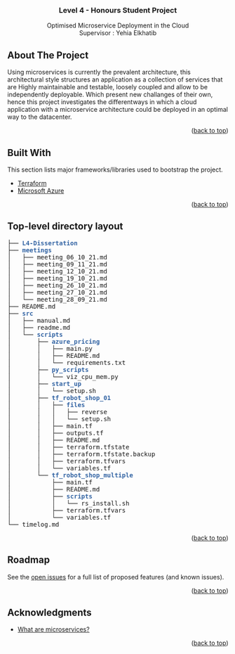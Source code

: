 <div id="top"></div>
<!-- PROJECT SHIELDS -->
<!--
*** I'm using markdown "reference style" links for readability.
*** Reference links are enclosed in brackets [ ] instead of parentheses ( ).
*** See the bottom of this document for the declaration of the reference variables
*** for contributors-url, forks-url, etc. This is an optional, concise syntax you may use.
*** https://www.markdownguide.org/basic-syntax/#reference-style-links
-->
<!-- [![Contributors][contributors-shield]][contributors-url]
[![Forks][forks-shield]][forks-url]
[![Stargazers][stars-shield]][stars-url]
[![Issues][issues-shield]][issues-url] -->
<!-- [![MIT License][license-shield]][license-url] -->
<!-- [![LinkedIn][linkedin-shield]][linkedin-url]
 -->


<!-- PROJECT LOGO -->
<br />
<div align="center">
<!--   <a href="https://github.com/othneildrew/Best-README-Template">
    <img src="images/logo.png" alt="Logo" width="80" height="80">
  </a>
 -->
  <h3 align="center">Level 4 - Honours Student Project</h3>

  <p align="center">
    Optimised Microservice Deployment in the Cloud
    <br />
    <a>Supervisor : Yehia Elkhatib</a>

<!--     <a href="https://github.com/othneildrew/Best-README-Template">View Demo</a>
    ·
    <a href="https://github.com/othneildrew/Best-README-Template/issues">Report Bug</a>
    ·
    <a href="https://github.com/othneildrew/Best-README-Template/issues">Request Feature</a> -->
  </p>
</div>



<!-- TABLE OF CONTENTS -->
<!-- <details>
  <summary>Table of Contents</summary>
  <ol>
    <li>
      <a href="#about-the-project">About The Project</a>
      <ul>
        <li><a href="#built-with">Built With</a></li>
      </ul>
    </li>
    <li>
      <a href="#getting-started">Getting Started</a>
      <ul>
        <li><a href="#prerequisites">Prerequisites</a></li>
        <li><a href="#installation">Installation</a></li>
      </ul>
    </li>
    <li><a href="#usage">Usage</a></li>
    <li><a href="#roadmap">Roadmap</a></li>
    <li><a href="#contributing">Contributing</a></li>
    <li><a href="#license">License</a></li>
    <li><a href="#contact">Contact</a></li>
    <li><a href="#acknowledgments">Acknowledgments</a></li>
  </ol>
</details>
 -->


<!-- ABOUT THE PROJECT -->
## About The Project

<!-- [![Product Name Screen Shot][product-screenshot]](https://example.com)
 -->
Using microservices is currently the prevalent architecture, this architectural style structures an application as a collection of services that are Highly maintainable and testable, loosely coupled and allow to be independently deployable. Which present new challanges of their own, hence this project investigates the differentways in which a cloud application with a microservice architecture could be deployed in an optimal way to the datacenter. 

<p align="right">(<a href="#top">back to top</a>)</p>

## Built With

This section lists major frameworks/libraries used to bootstrap the project.

* [Terraform](https://www.terraform.io/)
* [Microsoft Azure](https://azure.microsoft.com/en-gb/)

<p align="right">(<a href="#top">back to top</a>)</p>

## Top-level directory layout

<pre>├── <font color="#3465A4"><b>L4-Dissertation</b></font>
├── <font color="#3465A4"><b>meetings</b></font>
│   ├── meeting_06_10_21.md
│   ├── meeting_09_11_21.md
│   ├── meeting_12_10_21.md
│   ├── meeting_19_10_21.md
│   ├── meeting_26_10_21.md
│   ├── meeting_27_10_21.md
│   └── meeting_28_09_21.md
├── README.md
├── <font color="#3465A4"><b>src</b></font>
│   ├── manual.md
│   ├── readme.md
│   └── <font color="#3465A4"><b>scripts</b></font>
│       ├── <font color="#3465A4"><b>azure_pricing</b></font>
│       │   ├── main.py
│       │   ├── README.md
│       │   └── requirements.txt
│       ├── <font color="#3465A4"><b>py_scripts</b></font>
│       │   └── viz_cpu_mem.py
│       ├── <font color="#3465A4"><b>start_up</b></font>
│       │   └── setup.sh
│       ├── <font color="#3465A4"><b>tf_robot_shop_01</b></font>
│       │   ├── <font color="#3465A4"><b>files</b></font>
│       │   │   ├── reverse
│       │   │   └── setup.sh
│       │   ├── main.tf
│       │   ├── outputs.tf
│       │   ├── README.md
│       │   ├── terraform.tfstate
│       │   ├── terraform.tfstate.backup
│       │   ├── terraform.tfvars
│       │   └── variables.tf
│       └── <font color="#3465A4"><b>tf_robot_shop_multiple</b></font>
│           ├── main.tf
│           ├── README.md
│           ├── <font color="#3465A4"><b>scripts</b></font>
│           │   └── rs_install.sh
│           ├── terraform.tfvars
│           └── variables.tf
└── timelog.md
</pre>

<p align="right">(<a href="#top">back to top</a>)</p

<!-- ROADMAP -->
## Roadmap

See the [open issues](https://github.com/krishangpatney/L4-Project/issues) for a full list of proposed features (and known issues).

<p align="right">(<a href="#top">back to top</a>)</p>

<!-- LICENSE -->
<!-- ## License

Distributed under the MIT License. See `LICENSE.txt` for more information.

<p align="right">(<a href="#top">back to top</a>)</p>

 -->

<!-- CONTACT -->
<!-- ## Contact

Your Name - [@your_twitter](https://twitter.com/your_username) - email@example.com

Project Link: [https://github.com/your_username/repo_name](https://github.com/your_username/repo_name)

<p align="right">(<a href="#top">back to top</a>)</p> -->



<!-- ACKNOWLEDGMENTS -->
## Acknowledgments

* [What are microservices?](https://microservices.io/)

<p align="right">(<a href="#top">back to top</a>)</p>



<!-- MARKDOWN LINKS & IMAGES -->
<!-- https://www.markdownguide.org/basic-syntax/#reference-style-links -->
<!-- [contributors-shield]: https://img.shields.io/github/contributors/othneildrew/Best-README-Template.svg?style=for-the-badge
[contributors-url]: https://github.com/othneildrew/Best-README-Template/graphs/contributors
[forks-shield]: https://img.shields.io/github/forks/othneildrew/Best-README-Template.svg?style=for-the-badge
[forks-url]: https://github.com/othneildrew/Best-README-Template/network/members
[stars-shield]: https://img.shields.io/github/stars/othneildrew/Best-README-Template.svg?style=for-the-badge
[stars-url]: https://github.com/othneildrew/Best-README-Template/stargazers
[issues-shield]: https://img.shields.io/github/issues/othneildrew/Best-README-Template.svg?style=for-the-badge
[issues-url]: https://github.com/othneildrew/Best-README-Template/issues
[license-shield]: https://img.shields.io/github/license/othneildrew/Best-README-Template.svg?style=for-the-badge
[license-url]: https://github.com/othneildrew/Best-README-Template/blob/master/LICENSE.txt
[linkedin-shield]: https://img.shields.io/badge/-LinkedIn-black.svg?style=for-the-badge&logo=linkedin&colorB=555
[linkedin-url]: https://linkedin.com/in/othneildrew
[product-screenshot]: images/screenshot.png
 -->
